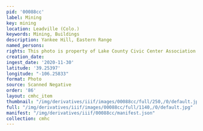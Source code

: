```yaml
---
pid: '00088cc'
label: Mining
key: mining
location: Leadville (Colo.)
keywords: Mining, Buildings
description: Yankee Hill, Eastern Range
named_persons: 
rights: This photo is property of Lake County Civic Center Association.
creation_date: 
ingest_date: '2020-11-30'
latitude: '39.25397'
longitude: "-106.25833"
format: Photo
source: Scanned Negative
order: '86'
layout: cmhc_item
thumbnail: "/img/derivatives/iiif/images/00088cc/full/250,/0/default.jpg"
full: "/img/derivatives/iiif/images/00088cc/full/1140,/0/default.jpg"
manifest: "/img/derivatives/iiif/00088cc/manifest.json"
collection: cmhc
---
```

